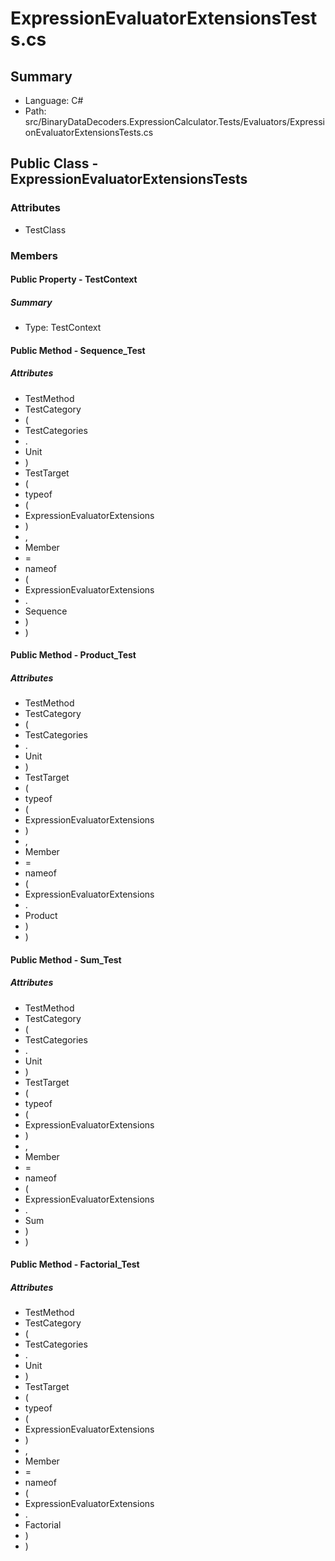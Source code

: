 ﻿# ExpressionEvaluatorExtensionsTests.cs

## Summary

* Language: C#
* Path: src/BinaryDataDecoders.ExpressionCalculator.Tests/Evaluators/ExpressionEvaluatorExtensionsTests.cs

## Public Class - ExpressionEvaluatorExtensionsTests

### Attributes

 - TestClass

### Members

#### Public Property - TestContext

##### Summary

 * Type: TestContext 

#### Public Method - Sequence_Test

##### Attributes

 - TestMethod
 - TestCategory
 - (
 - TestCategories
 - .
 - Unit
 - )
 - TestTarget
 - (
 - typeof
 - (
 - ExpressionEvaluatorExtensions
 - )
 - ,
 - Member
 - =
 - nameof
 - (
 - ExpressionEvaluatorExtensions
 - .
 - Sequence
 - )
 - )


#### Public Method - Product_Test

##### Attributes

 - TestMethod
 - TestCategory
 - (
 - TestCategories
 - .
 - Unit
 - )
 - TestTarget
 - (
 - typeof
 - (
 - ExpressionEvaluatorExtensions
 - )
 - ,
 - Member
 - =
 - nameof
 - (
 - ExpressionEvaluatorExtensions
 - .
 - Product
 - )
 - )


#### Public Method - Sum_Test

##### Attributes

 - TestMethod
 - TestCategory
 - (
 - TestCategories
 - .
 - Unit
 - )
 - TestTarget
 - (
 - typeof
 - (
 - ExpressionEvaluatorExtensions
 - )
 - ,
 - Member
 - =
 - nameof
 - (
 - ExpressionEvaluatorExtensions
 - .
 - Sum
 - )
 - )


#### Public Method - Factorial_Test

##### Attributes

 - TestMethod
 - TestCategory
 - (
 - TestCategories
 - .
 - Unit
 - )
 - TestTarget
 - (
 - typeof
 - (
 - ExpressionEvaluatorExtensions
 - )
 - ,
 - Member
 - =
 - nameof
 - (
 - ExpressionEvaluatorExtensions
 - .
 - Factorial
 - )
 - )


